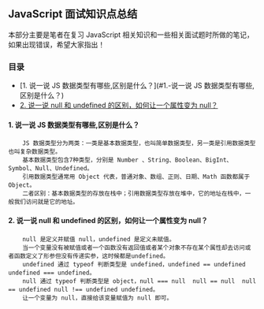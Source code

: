## JavaScript 面试知识点总结

本部分主要是笔者在复习 JavaScript 相关知识和一些相关面试题时所做的笔记，如果出现错误，希望大家指出！

### 目录

* [1. 说一说 JS 数据类型有哪些,区别是什么？](#1.-说一说 JS 数据类型有哪些,区别是什么？)
* [2. 说一说 null 和 undefined 的区别，如何让一个属性变为 null？](#2.-说一说-null-和-undefined-的区别，如何让一个属性变为-null？)

#### 1. 说一说 JS 数据类型有哪些,区别是什么？

```
	JS 数据类型分为两类：一类是基本数据类型，也叫简单数据类型，另一类是引用数据类型也叫复杂数据类型。
	基本数据类型包含7种类型，分别是 Number 、String、Boolean、BigInt、Symbol、Null、Undefined。
	引用数据类型通常用 Object 代表，普通对象、数组、正则、日期、Math 函数都属于 Object。
 	二者区别：基本数据类型的存放在栈中；引用数据类型存放在堆中，它的地址在栈中，一般我们访问就是它的地址。
```

#### 2. 说一说 null 和 undefined 的区别，如何让一个属性变为 null？

```
	null 是定义并赋值 null，undefined 是定义未赋值。
	当一个变量没有被赋值或者一个函数没有返回值或者某个对象不存在某个属性却去访问或者函数定义了形参但没有传递实参，这时候都是undefined。
	undefined 通过 typeof 判断类型是 undefined，undefined == undefined  undefined === undefined。 
	null 通过 typeof 判断类型是 object，null === null  null == null  null == undefined null !== undefined undefined。
	让一个变量为 null，直接给该变量赋值为 null 即可。
```

